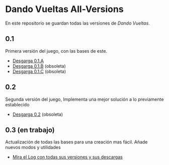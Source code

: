 
# Dando Vueltas All-Versions

En este repositorio se guardan todas las versiones de *Dando Vueltas*.



## 0.1
Primera versión del juego, con las bases de este.
* [Desgarga 0.1.A](https://github.com/MagincianCompany/DVVersions/raw/main/DV_0.1.A.zip)
* [Desgarga 0.1.B](https://github.com/MagincianCompany/DVVersions/raw/main/DV_0.1.B.zip) (obsoleta)
* [Desgarga 0.1.C](https://github.com/MagincianCompany/DVVersions/raw/main/DV_0.1.C.zip) (obsoleta)

## 0.2
Segunda versión del juego, Implementa una mejor solución a lo previamente establecido
* [Desgarga 0.2](https://github.com/MagincianCompany/DVVersions/raw/main/DandoVueltas0.2.25.zip) (obsoleta)

## 0.3 (en trabajo)
Actualización de todas las bases para una creación mas fácil. Añade nuevos modos y utilidades

* [Mira el Log con todas sus versiones y sus descargas](https://github.com/MagincianCompany/DVVersions/blob/main/03.md)